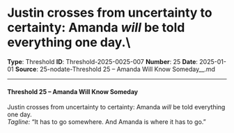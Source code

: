 # Justin crosses from uncertainty to certainty: Amanda *will* be told everything one day.\

**Type**: Threshold
**ID**: Threshold-2025-0025-007
**Number**: 25
**Date**: 2025-01-01
**Source**: 25-nodate-Threshold 25 – Amanda Will Know Someday__.md

---

#### **Threshold 25 – Amanda Will Know Someday**

Justin crosses from uncertainty to certainty: Amanda *will* be told everything one day.\
*Tagline:* “It has to go somewhere. And Amanda is where it has to go.”